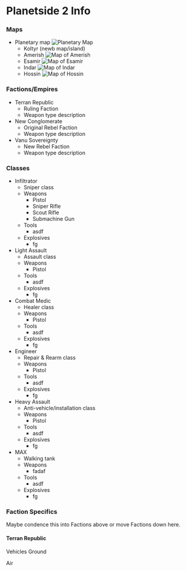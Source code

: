 # Planetside 2 Info

<!--
[Maps](#Maps)
[Factions](#Factions)
[Classes]
-->


### Maps
* Planetary map
![Planetary Map]()
  * Koltyr (newb map/island)
  * Amerish
  ![Map of Amerish](Amerish.jpg)
  * Esamir
  ![Map of Esamir](Esamir.jpg)
  * Indar
  ![Map of Indar](Indar.jpg)
  * Hossin
  ![Map of Hossin](Hossin.jpg)

### Factions/Empires
* Terran Republic
  * Ruling Faction
  * Weapon type description
* New Conglomerate
  * Original Rebel Faction
  * Weapon type description
* Vanu Sovereignty
  * New Rebel Faction
  * Weapon type description

### Classes
* Infiltrator
  * Sniper class
  * Weapons
    * Pistol
    * Sniper Rifle
    * Scout Rifle
    * Submachine Gun
  * Tools
    * asdf
  * Explosives
    * fg
* Light Assault
  * Assault class
  * Weapons
    * Pistol
  * Tools
    * asdf
  * Explosives
    * fg
* Combat Medic
  * Healer class
  * Weapons
    * Pistol
  * Tools
    * asdf
  * Explosives
    * fg
* Engineer
  * Repair & Rearm class
  * Weapons
    * Pistol
  * Tools
    * asdf
  * Explosives
    * fg
* Heavy Assault
  * Anti-vehicle/installation class
  * Weapons
    * Pistol
  * Tools
    * asdf
  * Explosives
    * fg
* MAX
  * Walking tank
  * Weapons
    * fadaf
  * Tools
    * asdf
  * Explosives
    * fg

### Faction Specifics
Maybe condence this into Factions above or move Factions down here.

#### Terran Republic

Vehicles
Ground

Air
